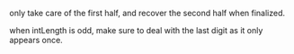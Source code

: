 
only take care of the first half, and recover the second half when finalized.

when intLength is odd, make sure to deal with the last digit as it only appears once.
 
